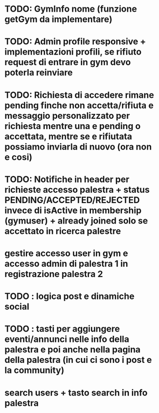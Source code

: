 # TODO: GymInfo nome (funzione getGym da implementare)
# TODO: Admin profile responsive + implementazioni profili, se rifiuto request di entrare in gym devo poterla reinviare
# TODO: Richiesta di accedere rimane pending finche non accetta/rifiuta e messaggio personalizzato per richiesta mentre una e pending o accettata, mentre se e rifiutata possiamo inviarla di nuovo (ora non e cosi)
# TODO: Notifiche in header per richieste accesso palestra + status PENDING/ACCEPTED/REJECTED invece di isActive in membership (gymuser) + already joined solo se accettato in ricerca palestre
# gestire accesso user in gym e accesso admin di palestra 1 in registrazione palestra 2
# TODO : logica post e dinamiche social
# TODO : tasti per aggiungere eventi/annunci nelle info della palestra e poi anche nella pagina della palestra (in cui ci sono i post e la community)
# search users + tasto search in info palestra